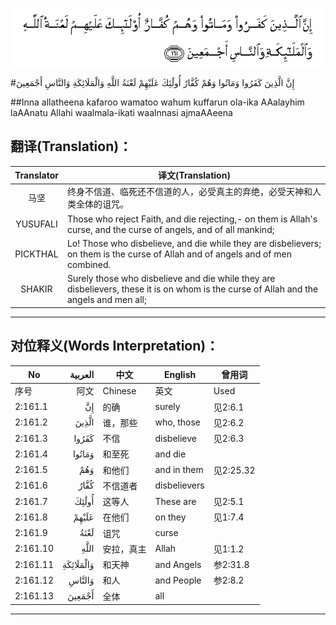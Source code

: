 ![002:161](images/002_161.gif)

#إِنَّ الَّذِينَ كَفَرُوا وَمَاتُوا وَهُمْ كُفَّارٌ أُولَٰئِكَ عَلَيْهِمْ لَعْنَةُ اللَّهِ وَالْمَلَائِكَةِ وَالنَّاسِ أَجْمَعِينَ  

##Inna allatheena kafaroo wamatoo wahum kuffarun ola-ika AAalayhim laAAnatu Allahi waalmala-ikati waalnnasi ajmaAAeena 

## 翻译(Translation)：

| Translator | 译文(Translation)                                            |
| :--------: | ------------------------------------------------------------ |
|    马坚    | 终身不信道、临死还不信道的人，必受真主的弃绝，必受天神和人类全体的诅咒。 |
|  YUSUFALI  | Those who reject Faith, and die rejecting,- on them is Allah's curse, and the curse of angels, and of all mankind; |
|  PICKTHAL  | Lo! Those who disbelieve, and die while they are disbelievers; on them is the curse of Allah and of angels and of men combined. |
|   SHAKIR   | Surely those who disbelieve and die while they are disbelievers, these it is on whom is the curse of Allah and the angels and men all; |

---

## 对位释义(Words Interpretation)：

| No       |   العربية | 中文       | English      | 曾用词    |
| -------- | --------: | ---------- | ------------ | --------- |
| 序号     |      阿文 | Chinese    | 英文         | Used      |
| 2:161.1  |        إِنَّ | 的确       | surely       | 见2:6.1   |
| 2:161.2  |     الَّذِينَ | 谁，那些   | who, those   | 见2:6.2   |
| 2:161.3  |     كَفَرُوا | 不信       | disbelieve   | 见2:6.3   |
| 2:161.4  |    وَمَاتُوا | 和至死     | and die      |           |
| 2:161.5  |       وَهُمْ | 和他们     | and in them  | 见2:25.32 |
| 2:161.6  |      كُفَّارٌ | 不信道者   | disbelievers |           |
| 2:161.7  |     أُولَٰئِكَ | 这等人     | These are    | 见2:5.1   |
| 2:161.8  |     عَلَيْهِمْ | 在他们     | on they      | 见1:7.4   |
| 2:161.9  |      لَعْنَةُ | 诅咒       | curse        |           |
| 2:161.10 |      اللَّهِ | 安拉，真主 | Allah        | 见1:1.2   |
| 2:161.11 | وَالْمَلَائِكَةِ | 和天神     | and Angels   | 参2:31.8  |
| 2:161.12 |    وَالنَّاسِ | 和人       | and People   | 参2:8.2   |
| 2:161.13 |    أَجْمَعِينَ | 全体       | all          |           |

---

